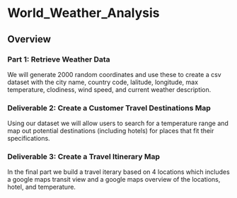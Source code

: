 # World_Weather_Analysis

## Overview
### Part 1: Retrieve Weather Data
We will generate 2000 random coordinates and use these to create a csv dataset with the city name, country code, lalitude, longitude, max temperature, clodiness, wind speed, and current weather description.

### Deliverable 2: Create a Customer Travel Destinations Map
Using our dataset we will allow users to search for a temperature range and map out potential destinations (including hotels) for places that fit their specifications.

### Deliverable 3: Create a Travel Itinerary Map
In the final part we build a travel iterary based on 4 locations which includes a google maps transit view and a google maps overview of the locations, hotel, and temperature.

